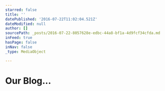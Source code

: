 ```yaml
---
starred: false
title: ''
datePublished: '2016-07-22T11:02:04.521Z'
dateModified: null
author: []
sourcePath: _posts/2016-07-22-8057628e-edbc-44a8-bf1a-4d9fcf34cfda.md
inFeed: true
hasPage: false
inNav: false
_type: MediaObject

---
```

# Our Blog...